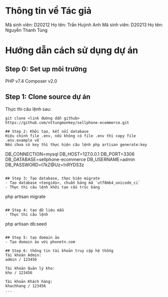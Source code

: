# Thông tin về Tác giả
Mã sinh viên: D20212
Họ tên: Trần Huỳnh Anh
Mã sinh viên: D20213
Họ tên: Nguyễn Thanh Tùng

# Hướng dẫn cách sử dụng dự án

## Step 0: Set up môi trường
PHP v7.4
Composer v2.0

## Step 1: Clone source dự án
Thực thi câu lệnh sau:
```
git clone <link đường dẫn github>
https://github.com/nttungmonkey/sellphone-ecommerce.git

## Step 2: Khởi tạo, kết nối database
Hiệu chỉnh file .env, nếu không có file .env thì copy file .env.example về
Nếu chưa có key thì thực hiện câu lệnh php artisan generate:key
```
DB_CONNECTION=mysql
DB_HOST=127.0.0.1
DB_PORT=3306
DB_DATABASE=sellphone-ecommerce
DB_USERNAME=admin
DB_PASSWORD=t7kZ@Uz=!nRYDS3z
```

## Step 3: Tạo database, thực hiện migrate
- Tạo database <tengido>, chuẩn bảng mã `utf8mb4_unicode_ci`
- Thực thi câu lệnh khởi tạo cấu trúc bảng
```
php artisan migrate
```

## Step 4: tạo dữ liệu mẫu
- Thực thi câu lệnh
```
php artisan db:seed
```

## Step 5: tạo domain ảo
- Tạo domain ảo với phonetn.com

## Step 6: thông tin tài khoản truy cập hệ thống
Tài khoản Admin:
admin / 123456

Tài khoản Quản lý kho:
kho / 123456

Tài khoản Khách hàng:
khachhang / 123456
...


